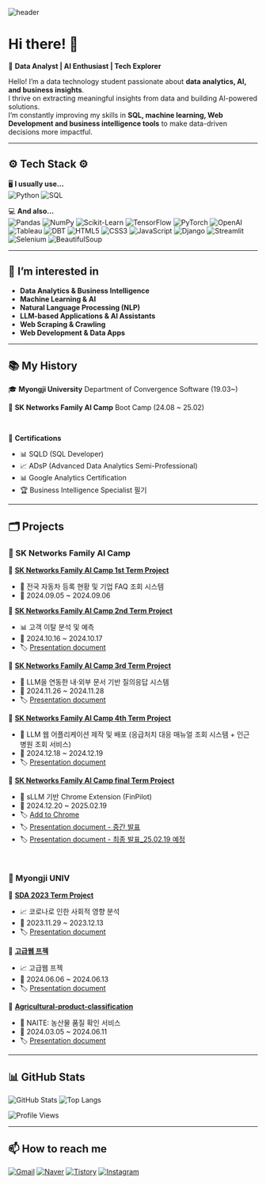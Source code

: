 ![header](https://capsule-render.vercel.app/api?type=waving&color=gradient&height=250&section=header&text=Seo%20Jangho&fontSize=90)

# Hi there! 👋  

🚀 **Data Analyst | AI Enthusiast | Tech Explorer**  

Hello! I’m a data technology student passionate about **data analytics, AI, and business insights**.  
I thrive on extracting meaningful insights from data and building AI-powered solutions.  
I’m constantly improving my skills in **SQL, machine learning, Web Development and business intelligence tools** to make data-driven decisions more impactful.  

---

## ⚙ Tech Stack ⚙  
🖥 **I usually use...**  
![Python](https://img.shields.io/badge/-Python-3776AB?style=flat&logo=python&logoColor=white)  ![SQL](https://img.shields.io/badge/-SQL-4479A1?style=flat&logo=mysql&logoColor=white)

💻 **And also...**  
![Pandas](https://img.shields.io/badge/-Pandas-150458?style=flat&logo=pandas&logoColor=white)  ![NumPy](https://img.shields.io/badge/-NumPy-013243?style=flat&logo=numpy&logoColor=white)  ![Scikit-Learn](https://img.shields.io/badge/-Scikit%20Learn-F7931E?style=flat&logo=scikit-learn&logoColor=white)  ![TensorFlow](https://img.shields.io/badge/-TensorFlow-FF6F00?style=flat&logo=tensorflow&logoColor=white)  ![PyTorch](https://img.shields.io/badge/-PyTorch-EE4C2C?style=flat&logo=pytorch&logoColor=white)  ![OpenAI](https://img.shields.io/badge/-OpenAI-412991?style=flat&logo=openai&logoColor=white)  ![Tableau](https://img.shields.io/badge/-Tableau-E97627?style=flat&logo=tableau&logoColor=white)  ![DBT](https://img.shields.io/badge/-DBT-FF5722?style=flat&logo=dbt&logoColor=white) ![HTML5](https://img.shields.io/badge/-HTML5-E34F26?style=flat&logo=html5&logoColor=white)  ![CSS3](https://img.shields.io/badge/-CSS3-1572B6?style=flat&logo=css3&logoColor=white)  ![JavaScript](https://img.shields.io/badge/-JavaScript-F7DF1E?style=flat&logo=javascript&logoColor=black)  ![Django](https://img.shields.io/badge/-Django-092E20?style=flat&logo=django&logoColor=white)  ![Streamlit](https://img.shields.io/badge/-Streamlit-FF4B4B?style=flat&logo=streamlit&logoColor=white)  ![Selenium](https://img.shields.io/badge/-Selenium-43B02A?style=flat&logo=selenium&logoColor=white) ![BeautifulSoup](https://img.shields.io/badge/-BeautifulSoup-4B8BBE?style=flat&logo=python&logoColor=white)

---

## 👀 I’m interested in  
- **Data Analytics & Business Intelligence**  
- **Machine Learning & AI**  
- **Natural Language Processing (NLP)**  
- **LLM-based Applications & AI Assistants**
- **Web Scraping & Crawling**
- **Web Development & Data Apps**   

---

## 📚 My History    
🎓 **Myongji University**  Department of Convergence Software (19.03~)

📖 **SK Networks Family AI Camp**  Boot Camp (24.08 ~ 25.02)
 
<br>

📜 **Certifications**  
- 📊 SQLD (SQL Developer)  
- 📈 ADsP (Advanced Data Analytics Semi-Professional)  
- 📊 Google Analytics Certification  
- 🏆 Business Intelligence Specialist 필기  

---

## 🗂 Projects  

### 🔹 SK Networks Family AI Camp 
📌 **[SK Networks Family AI Camp 1st Term Project](https://github.com/SKNETWORKS-FAMILY-AICAMP/SKN05-1nd-3Team)**  
   - 🚗 전국 자동차 등록 현황 및 기업 FAQ 조회 시스템  
   - 📅 2024.09.05 ~ 2024.09.06  

📌 **[SK Networks Family AI Camp 2nd Term Project](https://github.com/SKNETWORKS-FAMILY-AICAMP/SKN05-2ST-1TEAM)**  
   - 📊 고객 이탈 분석 및 예측  
   - 📅 2024.10.16 ~ 2024.10.17
   - 🏷 [Presentation document](https://github.com/wkd-gh/20241212/blob/main/SK%20Networks%20Family%20AI%20Camp%202nd%20Term%20Project_Presentation%20document.pdf)

📌 **[SK Networks Family AI Camp 3rd Term Project](https://github.com/SKNETWORKS-FAMILY-AICAMP/SKN05-3RD-2Team)**  
   - 🤖 LLM을 연동한 내·외부 문서 기반 질의응답 시스템  
   - 📅 2024.11.26 ~ 2024.11.28
   - 🏷 [Presentation document](https://github.com/SKNETWORKS-FAMILY-AICAMP/SKN05-3RD-2TEAM/blob/main/SKN05-3rd-2Team%20document.pdf)

📌 **[SK Networks Family AI Camp 4th Term Project](https://github.com/SKNETWORKS-FAMILY-AICAMP/SKN05-4th-2TEAM)**  
   - 🤖 LLM 웹 어플리케이션 제작 및 배포 (응급처치 대응 매뉴얼 조회 시스템 + 인근 병원 조회 서비스)  
   - 📅 2024.12.18 ~ 2024.12.19
   - 🏷 [Presentation document](https://github.com/SKNETWORKS-FAMILY-AICAMP/SKN05-4TH-2TEAM/blob/main/SKN05-4th-2Team/SKN05-4th-2Team-%EB%B0%9C%ED%91%9C%EC%9E%90%EB%A3%8C.pdf)

📌 **[SK Networks Family AI Camp final Term Project](https://github.com/SKNETWORKS-FAMILY-AICAMP/SKN05-final-3Team)**  
   - 🤖 sLLM 기반 Chrome Extension (FinPilot) 
   - 📅 2024.12.20 ~ 2025.02.19
   - 🏷 [Add to Chrome](https://chromewebstore.google.com/detail/finpilot/hpdfbpijlbahkobocmggbdlbajicbkda?hl=ko)
   - 🏷 [Presentation document - 중간 발표](https://github.com/SKNETWORKS-FAMILY-AICAMP/SKN05-FINAL-3TEAM/blob/main/Docs/SKN05_3Team_%EC%A4%91%EA%B0%84%EB%B0%9C%ED%91%9C%EC%9E%90%EB%A3%8C.pdf)
   - 🏷 [Presentation document - 최종 발표_25.02.19 예정]()
     
<br>

### 🔹 Myongji UNIV 
📌 **[SDA 2023 Term Project](https://github.com/jiwon-yoon92/2023-SDA)**  
   - 📈 코로나로 인한 사회적 영향 분석 
   - 📅 2023.11.29 ~ 2023.12.13
   - 🏷 [Presentation document](https://github.com/jiwon-yoon92/2023-SDA/blob/main/project_1/%EA%B3%84%ED%9A%8D%EC%84%9C.md)

📌 **[고급웹 프젝]()**  
   - 📈 고급웹 프젝 
   - 📅 2024.06.06 ~ 2024.06.13
   - 🏷 [Presentation document](https://chromewebstore.google.com/detail/finpilot/hpdfbpijlbahkobocmggbdlbajicbkda?hl=ko)

📌 **[Agricultural-product-classification](https://github.com/mju-capstone-qc/Agricultural-product-classification)**  
   - 🤖 NAITE: 농산물 품질 확인 서비스 
   - 📅 2024.03.05 ~ 2024.06.11
   - 🏷 [Presentation document](https://docs.google.com/presentation/d/e/2PACX-1vQUcHRtOuFwj0a8N5oigyEV6WJdl1LqsW66oX-JDnCxmga_al-MWjOg4zYbIF20PA/pub?start=false&loop=false&delayms=3000&slide=id.p1)

---

## 📊 GitHub Stats  
![GitHub Stats](https://github-readme-stats.vercel.app/api?username=wkd-gh&show_icons=true&theme=tokyonight)  ![Top Langs](https://github-readme-stats.vercel.app/api/top-langs/?username=wkd-gh&layout=compact&theme=tokyonight)  

![Profile Views](https://komarev.com/ghpvc/?username=wkd-gh&style=flat&color=blue)  

---

## 📫 How to reach me  
[![Gmail](https://img.shields.io/badge/Gmail-red?style=flat&logo=gmail&logoColor=white)](mailto:sjh008272@gmail.com) [![Naver](https://img.shields.io/badge/Naver-03C75A?style=flat&logo=naver&logoColor=white)](mailto:sjh75555@naver.com)  [![Tistory](https://img.shields.io/badge/Tistory-000000?style=flat&logo=tistory&logoColor=white)](https://wkd-gh.tistory.com/)  [![Instagram](https://img.shields.io/badge/Instagram-E4405F?style=flat&logo=instagram&logoColor=white)](https://www.instagram.com/wkd_gh/) 

